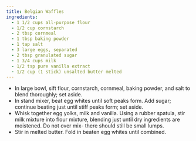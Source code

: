 ```yaml
---
title: Belgian Waffles
ingredients:
  - 1 1/2 cups all-purpose flour
  - 1/2 cup cornstarch
  - 2 tbsp cornmeal
  - 1 tbsp baking powder
  - 1 tap salt
  - 3 large eggs, separated
  - 2 tbsp granulated sugar
  - 1 3/4 cups milk
  - 1/2 tsp pure vanilla extract
  - 1/2 cup (1 stick) unsalted butter melted
---
```


* In large bowl, sift flour, cornstarch, cornmeal, baking powder, and salt to blend thoroughly; set aside.
* In stand mixer, beat egg whites until soft peaks form. Add sugar; continue beating just until stiff peaks form; set aside.
* Whisk together egg yolks, milk and vanilla. Using a rubber spatula, stir milk mixture into flour mixture, blending just until dry ingredients are moistened. Do not over mix- there should still be small lumps.
* Stir in melted butter. Fold in beaten egg whites until combined.
